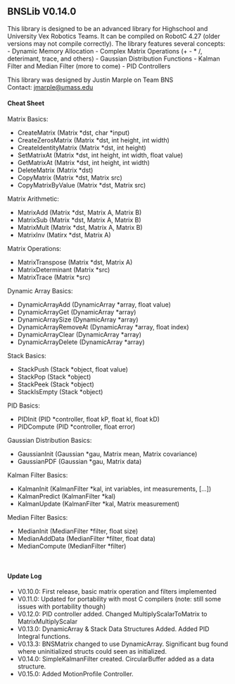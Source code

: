 <h2>BNSLib V0.14.0</h2>
This library is designed to be an advanced library for Highschool and University Vex Robotics Teams.  It can be compiled on RobotC 4.27 (older versions may not compile correctly).  The library features several concepts:
 - Dynamic Memory Allocation
 - Complex Matrix Operations (+ - * /, deterimant, trace, and others)
 - Gaussian Distribution Functions
 - Kalman Filter and Median Filter (more to come)
 - PID Controllers
  
This library was designed by Justin Marple on Team BNS
<br/>Contact: jmarple@umass.edu
<br/><h4>Cheat Sheet</h4>
Matrix Basics:
 - CreateMatrix           (Matrix *dst, char *input)
 - CreateZerosMatrix      (Matrix *dst, int height, int width)
 - CreateIdentityMatrix   (Matrix *dst, int height)
 - SetMatrixAt            (Matrix *dst, int height, int width, float value)
 - GetMatrixAt            (Matrix *dst, int height, int width)
 - DeleteMatrix           (Matrix *dst)
 - CopyMatrix             (Matrix *dst, Matrix src)
 - CopyMatrixByValue      (Matrix *dst, Matrix src)
 
Matrix Arithmetic:
 - MatrixAdd              (Matrix *dst, Matrix A, Matrix B)
 - MatrixSub              (Matrix *dst, Matrix A, Matrix B)
 - MatrixMult             (Matrix *dst, Matrix A, Matrix B)
 - MatrixInv              (Matirx *dst, Matrix A)
 
Matrix Operations:
 - MatrixTranspose        (Matrix *dst, Matrix A)
 - MatrixDeterminant      (Matrix *src)
 - MatrixTrace            (Matrix *src)
 
Dynamic Array Basics:
 - DynamicArrayAdd        (DynamicArray *array, float value)
 - DynamicArrayGet        (DynamicArray *array)
 - DynamicArraySize       (DynamicArray *array)
 - DynamicArrayRemoveAt   (DynamicArray *array, float index)
 - DynamicArrayClear      (DynamicArray *array)
 - DynamicArrayDelete     (DynamicArray *array)
 
Stack Basics:
 - StackPush              (Stack *object, float value)
 - StackPop               (Stack *object)
 - StackPeek              (Stack *object)
 - StackIsEmpty           (Stack *object)
 
PID Basics:
 - PIDInit                (PID *controller, float kP, float kI, float kD)
 - PIDCompute             (PID *controller, float error)

Gaussian Distribution Basics:
 - GaussianInit           (Gaussian *gau, Matrix mean, Matrix covariance)
 - GaussianPDF            (Gaussian *gau, Matrix data)
 
Kalman Filter Basics:
 - KalmanInit             (KalmanFilter *kal, int variables, int measurements, [...])
 - KalmanPredict          (KalmanFilter *kal)
 - KalmanUpdate           (KalmanFilter *kal, Matrix measurement)
 
Median Filter Basics:
 - MedianInit             (MedianFilter *filter, float size)
 - MedianAddData          (MedianFilter *filter, float data)
 - MedianCompute          (MedianFilter *filter)
 
<br/><h4>Update Log</h4>
 - V0.10.0: First release, basic matrix operation and filters implemented
 - V0.11.0: Updated for portability with most C compilers (note: still some issues with portability though)
 - V0.12.0: PID controller added.  Changed MultiplyScalarToMatrix to MatrixMultiplyScalar
 - V0.13.0: DynamicArray & Stack Data Structures Added. Added PID Integral functions.  
 - V0.13.3: BNSMatrix changed to use DynamicArray.  Significant bug found where uninitialized structs could seen as initialized. 
 - V0.14.0: SimpleKalmanFilter created.  CircularBuffer added as a data structure.
 - V0.15.0: Added MotionProfile Controller. 